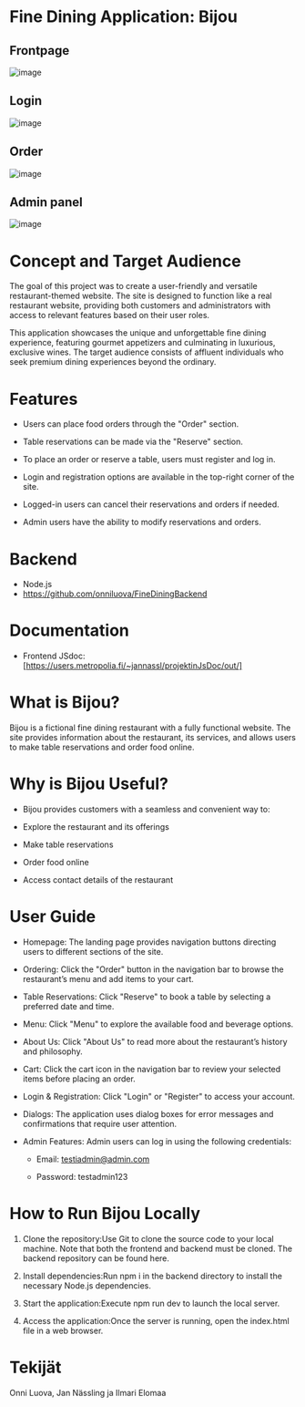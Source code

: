 # Fine Dining Application: Bijou

## Frontpage
![image](https://github.com/user-attachments/assets/3ea3f047-f35d-4d31-b971-70b3b061f4d6)

## Login
![image](https://github.com/user-attachments/assets/9f1dfb79-9dde-449a-a73d-cc8a7c35e039)

## Order
![image](https://github.com/user-attachments/assets/6a487974-31ec-4cf8-89f4-0a3bc1646691)

## Admin panel
![image](https://github.com/user-attachments/assets/d48b8505-a0d4-431f-b81c-1569a30ac4af)


# Concept and Target Audience

The goal of this project was to create a user-friendly and versatile restaurant-themed website. The site is designed to function like a real restaurant website, providing both customers and administrators with access to relevant features based on their user roles.

This application showcases the unique and unforgettable fine dining experience, featuring gourmet appetizers and culminating in luxurious, exclusive wines. The target audience consists of affluent individuals who seek premium dining experiences beyond the ordinary.

# Features

- Users can place food orders through the "Order" section.

- Table reservations can be made via the "Reserve" section.

- To place an order or reserve a table, users must register and log in.

- Login and registration options are available in the top-right corner of the site.

- Logged-in users can cancel their reservations and orders if needed.

- Admin users have the ability to modify reservations and orders.

# Backend
- Node.js
- https://github.com/onniluova/FineDiningBackend

# Documentation
- Frontend JSdoc: [https://users.metropolia.fi/~jannassl/projektinJsDoc/out/]

# What is Bijou?

Bijou is a fictional fine dining restaurant with a fully functional website. The site provides information about the restaurant, its services, and allows users to make table reservations and order food online.

# Why is Bijou Useful?

- Bijou provides customers with a seamless and convenient way to:

- Explore the restaurant and its offerings

- Make table reservations

- Order food online

- Access contact details of the restaurant

# User Guide

- Homepage: The landing page provides navigation buttons directing users to different sections of the site.

- Ordering: Click the "Order" button in the navigation bar to browse the restaurant’s menu and add items to your cart.

- Table Reservations: Click "Reserve" to book a table by selecting a preferred date and time.

- Menu: Click "Menu" to explore the available food and beverage options.

- About Us: Click "About Us" to read more about the restaurant’s history and philosophy.

- Cart: Click the cart icon in the navigation bar to review your selected items before placing an order.

- Login & Registration: Click "Login" or "Register" to access your account.

- Dialogs: The application uses dialog boxes for error messages and confirmations that require user attention.

- Admin Features: Admin users can log in using the following credentials:

  - Email: testiadmin@admin.com

  - Password: testadmin123
  
# How to Run Bijou Locally

1. Clone the repository:Use Git to clone the source code to your local machine. Note that both the frontend and backend must be cloned. The backend repository can be found here.

2. Install dependencies:Run npm i in the backend directory to install the necessary Node.js dependencies.

3. Start the application:Execute npm run dev to launch the local server.

4. Access the application:Once the server is running, open the index.html file in a web browser.
   
# Tekijät
Onni Luova, Jan Nässling ja Ilmari Elomaa
